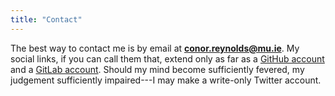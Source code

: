 ```yaml
---
title: "Contact"
---
```


The best way to contact me is by email at [**conor.reynolds@mu.ie**](mailto:conor.reynolds@mu.ie). My social links, if you can call them that, extend only as far as a [GitHub account](https://github.com/ConorReynolds) and a [GitLab account](https://gitlab.cs.nuim.ie/creynolds). Should my mind become sufficiently fevered, my judgement sufficiently impaired---I may make a write-only Twitter account.

